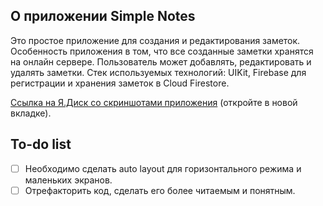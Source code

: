 ##  О приложении Simple Notes
Это простое приложение для создания и редактирования заметок. Особенность приложения в том, что все созданные заметки хранятся на онлайн сервере. Пользователь может добавлять, редактировать и удалять заметки. Стек используемых технологий: UIKit, Firebase для регистрации и хранения заметок в Cloud Firestore.

[Ссылка на Я.Диск со скриншотами приложения](https://yadi.sk/d/CZAh6FjM8zGoQQ?w=1) (откройте в новой вкладке).

##  To-do list
- [ ] Необходимо сделать auto layout для горизонтального режима и маленьких экранов.
- [ ] Отрефакторить код, сделать его более читаемым и понятным.
